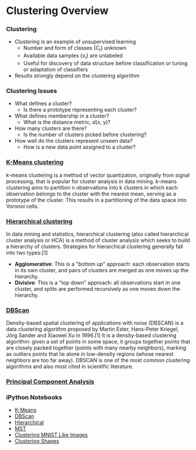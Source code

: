 # Clustering Overview

### Clustering

- Clustering is an example of unsupervised learning
    - Number and form of classes {C<sub>i</sub>} unknown
    - Available data samples {x<sub>i</sub>} are unlabeled
    - Useful for discovery of data structure before classification or tuning or adaptation of classifiers
- Results strongly depend on the clustering algorithm

### Clustering Issues

- What defines a cluster?
    - Is there a prototype representing each cluster?
- What defines membership in a cluster?
    - What is the distance metric, d(x, y)?
- How many clusters are there?
    - Is the number of clusters picked before clustering?
- How well do the clusters represent unseen data?
    - How is a new data point assigned to a cluster?
    


### [K-Means clustering](https://en.wikipedia.org/wiki/K-means_clustering)

k-means clustering is a method of vector quantization, originally from signal processing, that is popular for cluster analysis in data mining. k-means clustering aims to partition n observations into k clusters in which each observation belongs to the cluster with the nearest mean, serving as a prototype of the cluster. This results in a partitioning of the data space into Voronoi cells.

### [Hierarchical clustering](https://en.wikipedia.org/wiki/Hierarchical_clustering)

In data mining and statistics, hierarchical clustering (also called hierarchical cluster analysis or HCA) is a method of cluster analysis which seeks to build a hierarchy of clusters. Strategies for hierarchical clustering generally fall into two types:[1]

- **Agglomerative**: This is a "bottom up" approach: each observation starts in its own cluster, and pairs of clusters are merged as one moves up the hierarchy.
- **Divisive**: This is a "top down" approach: all observations start in one cluster, and splits are performed recursively as one moves down the hierarchy.

### [DBScan](https://en.wikipedia.org/wiki/DBSCAN)

Density-based spatial clustering of applications with noise (DBSCAN) is a data clustering algorithm proposed by Martin Ester, Hans-Peter Kriegel, Jörg Sander and Xiaowei Xu in 1996.[1] It is a density-based clustering algorithm: given a set of points in some space, it groups together points that are closely packed together (points with many nearby neighbors), marking as outliers points that lie alone in low-density regions (whose nearest neighbors are too far away). DBSCAN is one of the most common clustering algorithms and also most cited in scientific literature.


### [Principal Component Analysis](https://en.wikipedia.org/wiki/Principal_component_analysis)

### iPython Notebooks

- [K-Means](K-Means-Clustering.ipynb)
- [DBScan](DBscan-Clustering.ipynb)
- [Hierarchical](Hierarchical-clustering.ipynb)
- [MST](MST-Clustering.ipynb)
- [Clustering MNIST Like Images](Clustering-Number-Images.ipynb)
- [Clustering Shapes](Clustering-Shapes.ipynb)


